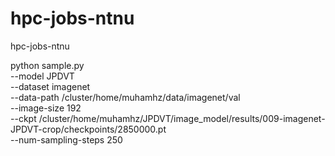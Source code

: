 # hpc-jobs-ntnu
hpc-jobs-ntnu

python sample.py \
    --model JPDVT \
    --dataset imagenet \
    --data-path /cluster/home/muhamhz/data/imagenet/val \
    --image-size 192 \
    --ckpt /cluster/home/muhamhz/JPDVT/image_model/results/009-imagenet-JPDVT-crop/checkpoints/2850000.pt \
    --num-sampling-steps 250
